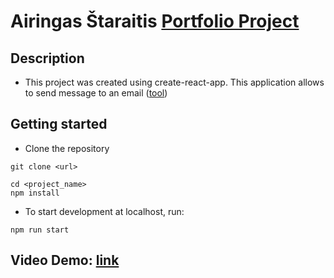 # Airingas Štaraitis [Portfolio Project](https://airis1k.github.io/Portfolio/)

## Description

-  This project was created using create-react-app. This application allows to send message to an email ([tool](https://www.npmjs.com/package/emailjs))

## Getting started

-  Clone the repository

```
git clone <url>
```

```
cd <project_name>
npm install
```

-  To start development at localhost, run:

```
npm run start
```

## Video Demo: [link](https://youtu.be/0oesDCGr8Ic)
